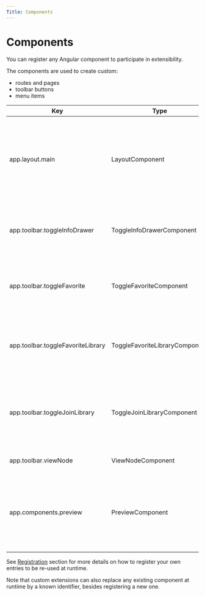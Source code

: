 ```yaml
---
Title: Components
---
```


# Components

You can register any Angular component to participate in extensibility.

The components are used to create custom:

- routes and pages
- toolbar buttons
- menu items

| Key                               | Type                           | Description                                                                                                     |
| --------------------------------- | ------------------------------ | --------------------------------------------------------------------------------------------------------------- |
| app.layout.main                   | LayoutComponent                | Main application layout with the menu bar, navigation sidebar and main content area to project your components. |
| app.toolbar.toggleInfoDrawer      | ToggleInfoDrawerComponent      | The toolbar button component that toggles Info Drawer for the selection.                                        |
| app.toolbar.toggleFavorite        | ToggleFavoriteComponent        | The toolbar button component that toggles Favorite state for the selection.                                     |
| app.toolbar.toggleFavoriteLibrary | ToggleFavoriteLibraryComponent | The toolbar button component that toggles Favorite library state for the selection.                             |
| app.toolbar.toggleJoinLibrary     | ToggleJoinLibraryComponent     | The toolbar button component that toggles Join/Cancel Join request for the selected library                     |
| app.toolbar.viewNode              | ViewNodeComponent              | Action component to view files                                                                                  |
| app.components.preview              | PreviewComponent              | Preview feature which can be used by plugins. For more info see the [tutorials](/extending/tutorials) about the Preview.  |

See [Registration](/extending/registration) section for more details
on how to register your own entries to be re-used at runtime.

Note that custom extensions can also replace any existing component at runtime by a known identifier,
besides registering a new one.
